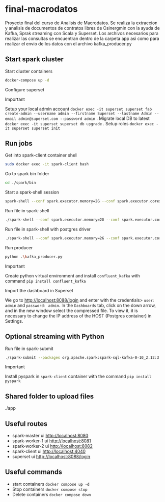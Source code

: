 # final-macrodatos

Proyecto final del curso de Analisis de Macrodatos. Se realiza la extraccion y analisis de documentos de contratos libres de Osinergmin con la ayuda de Kafka, Sprak streaming con Scala y Superset. Los archivos necesarios para realizar las consultas se encuentran dentro de la carpeta app asi como para realizar el envio de los datos con el archivo kafka_producer.py

## Start spark cluster

Start cluster containers

```bash
docker-compose up -d
```

Configure superset

> [!IMPORTANT]
> Setup your local admin account `docker exec -it superset superset fab create-admin --username admin --firstname Superset --lastname Admin --email admin@superset.com --password admin` .
> Migrate local DB to latest `docker exec -it superset superset db upgrade` .
> Setup roles `docker exec -it superset superset init`

## Run jobs

Get into spark-client container shell

```bash
sudo docker exec -it spark-client bash
```

Go to spark bin folder

```bash
cd ./spark/bin
```

Start a spark-shell session

```bash
spark-shell --conf spark.executor.memory=2G --conf spark.executor.cores=1 --master spark://spark-master:7077 --packages org.apache.spark:spark-sql-kafka-0-10_2.12:3.0.1
```

Run file in spark-shell

```bash
./spark-shell --conf spark.executor.memory=2G --conf spark.executor.cores=1 --master spark://spark-master:7077 --packages org.apache.spark:spark-sql-kafka-0-10_2.12:3.0.1 -i ./app/streaming.scala
```

Run file in spark-shell with postgres driver

```bash
./spark-shell --conf spark.executor.memory=2G --conf spark.executor.cores=1 --master spark://spark-master:7077 --packages org.apache.spark:spark-sql-kafka-0-10_2.12:3.0.1 --driver-class-path ./app/jars/postgresql-42.7.3.jar --jars ./app/jars/postgresql-42.7.3.jar -i ./app/streaming_to_postgres.scala
```

Run producer

```bash
python .\kafka_producer.py
```

> [!IMPORTANT]
> Create python virtual environment and install `confluent_kafka` with command `pip install confluent_kafka`

Import the dashboard in Superset

We go to <http://localhost:8088/login> and enter with the credentials> `user: admin` and `password: admin`.
In the `Dashboards` tab, click on the down arrow, and in the new window select the compressed file.
To view it, it is necessary to change the IP address of the HOST (Postgres container) in Settings.

## Optional streaming with Python

Run file in spark-submit

```bash
./spark-submit --packages org.apache.spark:spark-sql-kafka-0-10_2.12:3.0.1 ./app/streaming.py
```

> [!IMPORTANT]
> Install pyspark in `spark-client` container with the command `pip install pyspark`

## Shared folder to upload files

./app

## Useful routes

- spark-master ui <http://localhost:8080>
- spark-worker-1 ui <http://localhost:8081>
- spark-worker-2 ui <http://localhost:8082>
- spark-client ui <http://localhost:4040>
- superset ui <http://localhost:8088/login>

## Useful commands

- start containers `docker compose up -d`
- Stop containers `docker compose stop`
- Delete containers `docker compose down`
